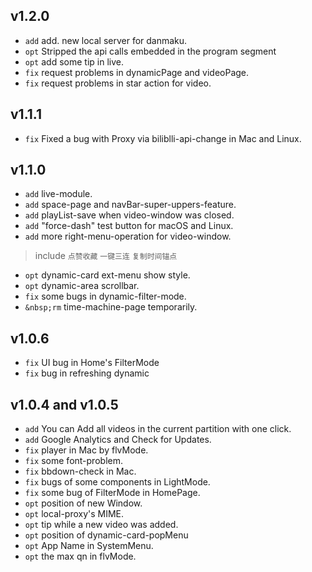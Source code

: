 ## v1.2.0
- `add` add. new local server for danmaku.
- `opt` Stripped the api calls embedded in the program segment
- `opt` add some tip in live.
- `fix` request problems in dynamicPage and videoPage.
- `fix` request problems in star action for video.

## v1.1.1
- `fix` Fixed a bug with Proxy via biliblli-api-change in Mac and Linux.

## v1.1.0
- `add` live-module.
- `add` space-page and navBar-super-uppers-feature.
- `add` playList-save when video-window was closed.
- `add` "force-dash" test button for macOS and Linux.
- `add` more right-menu-operation for video-window.
> include `点赞收藏` `一键三连` `复制时间锚点`
- `opt` dynamic-card ext-menu show style.
- `opt` dynamic-area scrollbar.
- `fix` some bugs in dynamic-filter-mode.
- `&nbsp;rm` time-machine-page temporarily.

## v1.0.6
- `fix` UI bug in Home's FilterMode 
- `fix` bug in refreshing dynamic

## v1.0.4 and v1.0.5
- `add` You can Add all videos in the current partition with one click.
- `add` Google Analytics and Check for Updates.
- `fix` player in Mac by flvMode.
- `fix` some font-problem.
- `fix` bbdown-check in Mac.
- `fix` bugs of some components in LightMode.
- `fix` some bug of FilterMode in HomePage.
- `opt` position of new Window.
- `opt` local-proxy's MIME.
- `opt` tip while a new video was added.
- `opt` position of dynamic-card-popMenu
- `opt` App Name in SystemMenu.
- `opt` the max qn in flvMode.